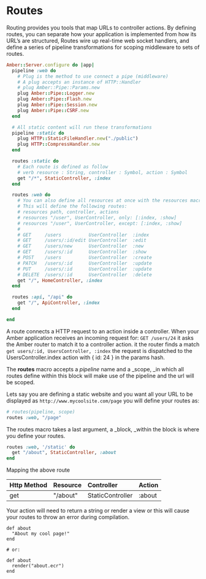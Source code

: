# Routes

Routing provides you tools that map URLs to controller actions. By defining routes, you can separate how your application is implemented from how its URL’s are structured, Routes wire up real-time web socket handlers, and define a series of pipeline transformations for scoping middleware to sets of routes.

```ruby
Amber::Server.configure do |app|
  pipeline :web do
    # Plug is the method to use connect a pipe (middleware)
    # A plug accepts an instance of HTTP::Handler
    # plug Amber::Pipe::Params.new
    plug Amber::Pipe::Logger.new
    plug Amber::Pipe::Flash.new
    plug Amber::Pipe::Session.new
    plug Amber::Pipe::CSRF.new
  end

  # All static content will run these transformations
  pipeline :static do
    plug HTTP::StaticFileHandler.new("./public")
    plug HTTP::CompressHandler.new
  end

  routes :static do
    # Each route is defined as follow
    # verb resource : String, controller : Symbol, action : Symbol
    get "/*", StaticController, :index
  end

  routes :web do
    # You can also define all resources at once with the resources macro.
    # This will define the following routes: 
    # resources path, controller, actions
    # resources "/user", UserController, only: [:index, :show]
    # resources "/user", UserController, except: [:index, :show]
    #
    # GET     /users          UserController  :index
    # GET     /users/:id/edit UserController  :edit
    # GET     /users/new      UserController  :new
    # GET     /users/:id      UserController  :show
    # POST    /users          UserController  :create
    # PATCH   /users/:id      UserController  :update
    # PUT     /users/:id      UserController  :update
    # DELETE  /users/:id      UserController  :delete
    get "/", HomeController, :index
  end

  routes :api, "/api" do
    get "/", ApiController, :index
  end

end
```

A route connects a HTTP request to an action inside a controller. When your Amber application receives an incoming request for:  `GET /users/24` it asks the Amber router to match it to a controller action. it the router finds a match `get users/:id, UsersController, :index` the request is dispatched to the UsersController.index action with { id: 24 } in the params hash.

The **routes** macro accepts a _pipeline_ name and a \_scope, \_in which all routes define within this block will make use of the pipeline and the url will be scoped.

Lets say you are defining a static website and you want all your URL to be displayed as `http://www.mycoolsite.com/page` you will define your routes as:

```ruby
# routes(pipeline, scope)
routes :web, "/page"
```

The routes macro takes a last argument, a \_block, \_within the block is where you define your routes.

```ruby
routes :web, '/static' do
  get "/about", StaticController, :about
end
```

Mapping the above route

| Http Method | Resource | Controller | Action |
| :--- | :--- | :--- | :--- |
| get | "/about" | StaticController | :about |

Your action will need to return a string or render a view or this will cause your routes to throw an error during compilation.

```crystal
def about
  "About my cool page!"
end

# or:

def about
  render("about.ecr")
end

```



